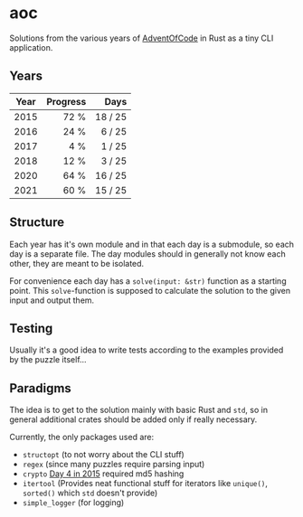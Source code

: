 # aoc

Solutions from the various years of [AdventOfCode](https://adventofcode.com) in Rust as a tiny CLI application.

## Years

| Year | Progress |    Days |
| ---- | -------: | ------: |
| 2015 |     72 % | 18 / 25 |
| 2016 |     24 % |  6 / 25 |
| 2017 |      4 % |  1 / 25 |
| 2018 |     12 % |  3 / 25 |
| 2020 |     64 % | 16 / 25 |
| 2021 |     60 % | 15 / 25 |

## Structure

Each year has it's own module and in that each day is a submodule, so each day is a separate file.
The day modules should in generally not know each other, they are meant to be isolated.

For convenience each day has a `solve(input: &str)` function as a starting point.
This `solve`-function is supposed to calculate the solution to the given input and output them.

## Testing

Usually it's a good idea to write tests according to the examples provided by the puzzle itself...

## Paradigms

The idea is to get to the solution mainly with basic Rust and `std`, so in general additional crates should be added only if really necessary.

Currently, the only packages used are:

- `structopt` (to not worry about the CLI stuff)
- `regex` (since many puzzles require parsing input)
- `crypto` [Day 4 in 2015](https://github.com/leun4m/aoc/blob/main/src/year_2015/day_04.rs) required md5 hashing
- `itertool` (Provides neat functional stuff for iterators like `unique()`, `sorted()` which `std` doesn't provide)
- `simple_logger` (for logging)

